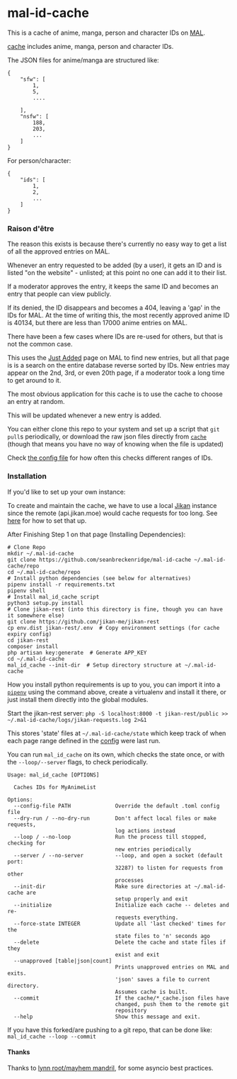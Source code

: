 # mal-id-cache

This is a cache of anime, manga, person and character IDs on [MAL](https://myanimelist.net).

[cache](./cache) includes anime, manga, person and character IDs.

The JSON files for anime/manga are structured like:

```
{
    "sfw": [
        1,
        5,
        ....

    ],
    "nsfw": [
        188,
        203,
        ...    
    ]
}
```

For person/character:

```
{
    "ids": [
        1,
        2,
        ...
    ]
}
```

### Raison d'être

The reason this exists is because there's currently no easy way to get a list of all the approved entries on MAL.

Whenever an entry requested to be added (by a user), it gets an ID and is listed "on the website" - unlisted; at this point no one can add it to their list.

If a moderator approves the entry, it keeps the same ID and becomes an entry that people can view publicly.

If its denied, the ID disappears and becomes a 404, leaving a 'gap' in the IDs for MAL. At the time of writing this, the most recently approved anime ID is 40134, but there are less than 17000 anime entries on MAL.

There have been a few cases where IDs are re-used for others, but that is not the common case.

This uses the [Just Added](https://myanimelist.net/anime.php?o=9&c%5B0%5D=a&c%5B1%5D=d&cv=2&w=1) page on MAL to find new entries, but all that page is is a search on the entire database reverse sorted by IDs. New entries may appear on the 2nd, 3rd, or even 20th page, if a moderator took a long time to get around to it.

The most obvious application for this cache is to use the cache to choose an entry at random.

This will be updated whenever a new entry is added.

You can either clone this repo to your system and set up a script that `git pull`s periodically, or download the raw json files directly from [`cache`](./cache) (though that means you have no way of knowing when the file is updated)

Check [the config file](./default_config.toml) for how often this checks different ranges of IDs.

### Installation

If you'd like to set up your own instance:

To create and maintain the cache, we have to use a local [Jikan](https://github.com/jikan-me/jikan) instance since the remote (api.jikan.moe) would cache requests for too long. See [here](https://github.com/jikan-me/jikan-rest) for how to set that up.

After Finishing Step 1 on that page (Installing Dependencies):

```
# Clone Repo
mkdir ~/.mal-id-cache
git clone https://github.com/seanbreckenridge/mal-id-cache ~/.mal-id-cache/repo
cd ~/.mal-id-cache/repo
# Install python dependencies (see below for alternatives)
pipenv install -r requirements.txt
pipenv shell
# Install mal_id_cache script
python3 setup.py install
# Clone jikan-rest (into this directory is fine, though you can have it somewhere else)
git clone https://github.com/jikan-me/jikan-rest
cp env.dist jikan-rest/.env  # Copy environment settings (for cache expiry config)
cd jikan-rest
composer install
php artisan key:generate  # Generate APP_KEY
cd ~/.mal-id-cache
mal_id_cache --init-dir  # Setup directory structure at ~/.mal-id-cache
```


How you install python requirements is up to you, you can import it into a [`pipenv`](https://realpython.com/pipenv-guide/) using the command above, create a virtualenv and install it there, or just install them directly into the global modules.

Start the jikan-rest server: `php -S localhost:8000 -t jikan-rest/public >> ~/.mal-id-cache/logs/jikan-requests.log 2>&1`

This stores 'state' files at `~/.mal-id-cache/state` which keep track of when each page range defined in the [config](./default_config.toml) were last run.

You can run `mal_id_cache` on its own, which checks the state once, or with the `--loop/--server` flags, to check periodically.

```
Usage: mal_id_cache [OPTIONS]

  Caches IDs for MyAnimeList

Options:
  --config-file PATH              Override the default .toml config file
  --dry-run / --no-dry-run        Don't affect local files or make requests,
                                  log actions instead
  --loop / --no-loop              Run the process till stopped, checking for
                                  new entries periodically
  --server / --no-server          --loop, and open a socket (default port:
                                  32287) to listen for requests from other
                                  processes
  --init-dir                      Make sure directories at ~/.mal-id-cache are
                                  setup properly and exit
  --initialize                    Initialize each cache -- deletes and re-
                                  requests everything.
  --force-state INTEGER           Update all 'last checked' times for the
                                  state files to 'n' seconds ago
  --delete                        Delete the cache and state files if they
                                  exist and exit
  --unapproved [table|json|count]
                                  Prints unapproved entries on MAL and exits.
                                  'json' saves a file to current directory.
                                  Assumes cache is built.
  --commit                        If the cache/*_cache.json files have
                                  changed, push them to the remote git
                                  repository
  --help                          Show this message and exit.
```

If you have this forked/are pushing to a git repo, that can be done like: `mal_id_cache --loop --commit`

#### Thanks

Thanks to [lynn root/mayhem mandril](https://github.com/econchick/mayhem), for some asyncio best practices.
